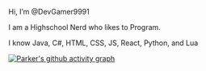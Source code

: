 Hi, I’m @DevGamer9991

I am a Highschool Nerd who likes to Program.

I know Java, C#, HTML, CSS, JS, React, Python, and Lua

[![Parker's github activity graph](https://activity-graph.herokuapp.com/graph?username=DevGamer9991&theme=github)](https://github.com/ashutosh00710/github-readme-activity-graph)
